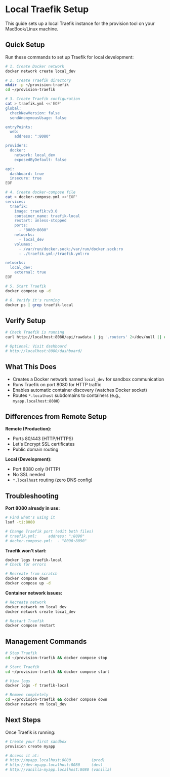 # Local Traefik Setup

This guide sets up a local Traefik instance for the provision tool on your MacBook/Linux machine.

## Quick Setup

Run these commands to set up Traefik for local development:

```bash
# 1. Create Docker network
docker network create local_dev

# 2. Create Traefik directory
mkdir -p ~/provision-traefik
cd ~/provision-traefik

# 3. Create Traefik configuration
cat > traefik.yml <<'EOF'
global:
  checkNewVersion: false
  sendAnonymousUsage: false

entryPoints:
  web:
    address: ":8080"

providers:
  docker:
    network: local_dev
    exposedByDefault: false

api:
  dashboard: true
  insecure: true
EOF

# 4. Create docker-compose file
cat > docker-compose.yml <<'EOF'
services:
  traefik:
    image: traefik:v3.0
    container_name: traefik-local
    restart: unless-stopped
    ports:
      - "8080:8080"
    networks:
      - local_dev
    volumes:
      - /var/run/docker.sock:/var/run/docker.sock:ro
      - ./traefik.yml:/traefik.yml:ro

networks:
  local_dev:
    external: true
EOF

# 5. Start Traefik
docker compose up -d

# 6. Verify it's running
docker ps | grep traefik-local
```

## Verify Setup

```bash
# Check Traefik is running
curl http://localhost:8080/api/rawdata | jq '.routers' 2>/dev/null || echo "Traefik is running"

# Optional: Visit dashboard
# http://localhost:8080/dashboard/
```

## What This Does

- Creates a Docker network named `local_dev` for sandbox communication
- Runs Traefik on port 8080 for HTTP traffic
- Enables automatic container discovery (watches Docker socket)
- Routes `*.localhost` subdomains to containers (e.g., `myapp.localhost:8080`)

## Differences from Remote Setup

**Remote (Production):**
- Ports 80/443 (HTTP/HTTPS)
- Let's Encrypt SSL certificates
- Public domain routing

**Local (Development):**
- Port 8080 only (HTTP)
- No SSL needed
- `*.localhost` routing (zero DNS config)

## Troubleshooting

**Port 8080 already in use:**
```bash
# Find what's using it
lsof -ti:8080

# Change Traefik port (edit both files)
# traefik.yml:     address: ":8090"
# docker-compose.yml:  - "8090:8090"
```

**Traefik won't start:**
```bash
docker logs traefik-local
# Check for errors

# Recreate from scratch
docker compose down
docker compose up -d
```

**Container network issues:**
```bash
# Recreate network
docker network rm local_dev
docker network create local_dev

# Restart Traefik
docker compose restart
```

## Management Commands

```bash
# Stop Traefik
cd ~/provision-traefik && docker compose stop

# Start Traefik
cd ~/provision-traefik && docker compose start

# View logs
docker logs -f traefik-local

# Remove completely
cd ~/provision-traefik && docker compose down
docker network rm local_dev
```

## Next Steps

Once Traefik is running:

```bash
# Create your first sandbox
provision create myapp

# Access it at:
# http://myapp.localhost:8080         (prod)
# http://dev-myapp.localhost:8080     (dev)
# http://vanilla-myapp.localhost:8080 (vanilla)
```
